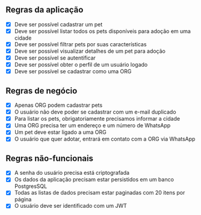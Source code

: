 ## Regras da aplicação

- [x] Deve ser possível cadastrar um pet
- [x] Deve ser possível listar todos os pets disponíveis para adoção em uma cidade
- [x] Deve ser possível filtrar pets por suas características
- [x] Deve ser possível visualizar detalhes de um pet para adoção
- [x] Deve ser possível se autentificar
- [x] Deve ser possível obter o perfil de um usuário logado
- [x] Deve ser possível se cadastrar como uma ORG

## Regras de negócio

- [x] Apenas ORG podem cadastrar pets
- [x] O usuário não deve poder se cadastrar com um e-mail duplicado
- [x] Para listar os pets, obrigatoriamente precisamos informar a cidade
- [x] Uma ORG precisa ter um endereço e um número de WhatsApp
- [x] Um pet deve estar ligado a uma ORG
- [x] O usuário que quer adotar, entrará em contato com a ORG via WhatsApp

## Regras não-funcionais

- [x] A senha do usuário precisa está criptografada
- [x] Os dados da aplicação precisam estar persistidos em um banco PostgresSQL
- [x] Todas as listas de dados precisam estar paginadas com 20 itens por página
- [x] O usuário deve ser identificado com um JWT